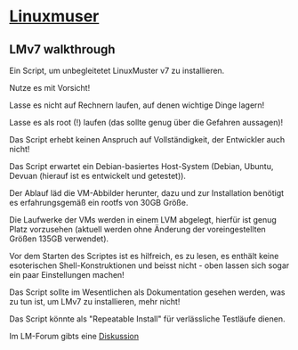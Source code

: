 # [Linuxmuser]()

## LMv7 walkthrough

Ein Script, um unbegleitetet LinuxMuster v7 zu installieren.

Nutze es mit Vorsicht!

Lasse es nicht auf Rechnern laufen, auf denen wichtige Dinge lagern!

Lasse es als root (!) laufen (das sollte genug über die Gefahren aussagen)!

Das Script erhebt keinen Anspruch auf Vollständigkeit, der Entwickler auch
nicht!

Das Script erwartet ein Debian-basiertes Host-System (Debian, Ubuntu, Devuan
(hierauf ist es entwickelt und getestet)).

Der Ablauf läd die VM-Abbilder herunter, dazu und zur Installation benötigt es
erfahrungsgemäß ein rootfs von 30GB Größe.

Die Laufwerke der VMs werden in einem LVM abgelegt, hierfür ist genug Platz
vorzusehen (aktuell werden ohne Änderung der voreingestellten Größen 135GB
verwendet).

Vor dem Starten des Scriptes ist es hilfreich, es zu lesen, es enthält keine
esoterischen Shell-Konstruktionen und beisst nicht - oben lassen sich sogar ein
paar Einstellungen machen!

Das Script sollte im Wesentlichen als Dokumentation gesehen werden, was zu tun
ist, um LMv7 zu installieren, mehr nicht!

Das Script könnte als "Repeatable Install" für verlässliche Testläufe dienen.

Im LM-Forum gibts eine
[Diskussion](https://ask.linuxmuster.net/t/lm-v7-walkthrough/4552/92)

